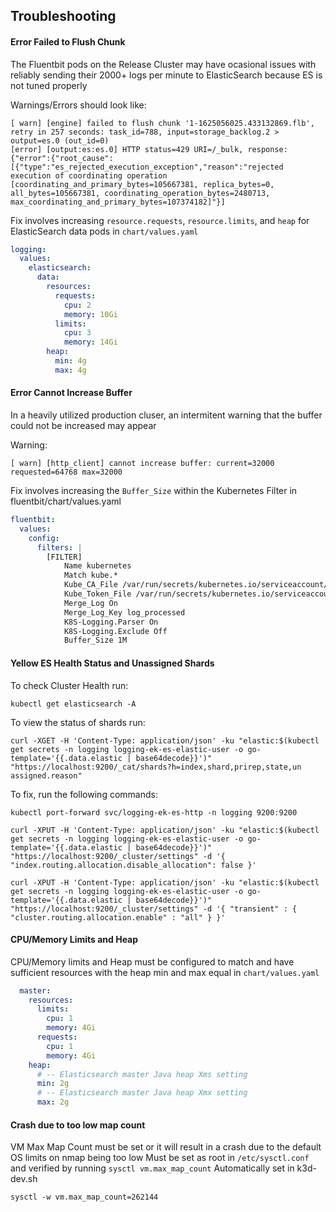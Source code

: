 ## Troubleshooting

#### Error Failed to Flush Chunk

The Fluentbit pods on the Release Cluster may have ocasional issues with reliably sending their 2000+ logs per minute to ElasticSearch because ES is not tuned properly

Warnings/Errors should look like:

```
[ warn] [engine] failed to flush chunk '1-1625056025.433132869.flb', retry in 257 seconds: task_id=788, input=storage_backlog.2 > output=es.0 (out_id=0)
[error] [output:es:es.0] HTTP status=429 URI=/_bulk, response:
{"error":{"root_cause":[{"type":"es_rejected_execution_exception","reason":"rejected execution of coordinating operation [coordinating_and_primary_bytes=105667381, replica_bytes=0, all_bytes=105667381, coordinating_operation_bytes=2480713, max_coordinating_and_primary_bytes=107374182]"}]
```

Fix involves increasing `resource.requests`, `resource.limits`, and `heap` for ElasticSearch data pods in `chart/values.yaml`

```yaml
logging:
  values:
    elasticsearch:
      data:
        resources:
          requests:
            cpu: 2
            memory: 10Gi
          limits:
            cpu: 3
            memory: 14Gi
        heap:
          min: 4g
          max: 4g
```

#### Error Cannot Increase Buffer

In a heavily utilized production cluser, an intermitent warning that the buffer could not be increased may appear

Warning:

```
[ warn] [http_client] cannot increase buffer: current=32000 requested=64768 max=32000
```

Fix involves increasing the `Buffer_Size` within the Kubernetes Filter in fluentbit/chart/values.yaml

```yaml
fluentbit:
  values:
    config:
      filters: |
        [FILTER]
            Name kubernetes
            Match kube.*
            Kube_CA_File /var/run/secrets/kubernetes.io/serviceaccount/ca.crt
            Kube_Token_File /var/run/secrets/kubernetes.io/serviceaccount/token
            Merge_Log On
            Merge_Log_Key log_processed
            K8S-Logging.Parser On
            K8S-Logging.Exclude Off
            Buffer_Size 1M
```

#### Yellow ES Health Status and Unassigned Shards

To check Cluster Health run:

```
kubectl get elasticsearch -A
```

To view the status of shards run:

```
curl -XGET -H 'Content-Type: application/json' -ku "elastic:$(kubectl get secrets -n logging logging-ek-es-elastic-user -o go-template='{{.data.elastic | base64decode}}')" "https://localhost:9200/_cat/shards?h=index,shard,prirep,state,un
assigned.reason"
```

To fix, run the following commands:

```
kubectl port-forward svc/logging-ek-es-http -n logging 9200:9200

curl -XPUT -H 'Content-Type: application/json' -ku "elastic:$(kubectl get secrets -n logging logging-ek-es-elastic-user -o go-template='{{.data.elastic | base64decode}}')" "https://localhost:9200/_cluster/settings" -d '{ "index.routing.allocation.disable_allocation": false }'

curl -XPUT -H 'Content-Type: application/json' -ku "elastic:$(kubectl get secrets -n logging logging-ek-es-elastic-user -o go-template='{{.data.elastic | base64decode}}')" "https://localhost:9200/_cluster/settings" -d '{ "transient" : { "cluster.routing.allocation.enable" : "all" } }'
```

#### CPU/Memory Limits and Heap

CPU/Memory limits and Heap must be configured to match and have sufficient resources with the heap min and max equal in `chart/values.yaml`

```yaml
  master:
    resources:
      limits:
        cpu: 1
        memory: 4Gi
      requests:
        cpu: 1
        memory: 4Gi
    heap:
      # -- Elasticsearch master Java heap Xms setting
      min: 2g
      # -- Elasticsearch master Java heap Xmx setting
      max: 2g
```

#### Crash due to too low map count

VM Max Map Count must be set or it will result in a crash due to the default OS limits on nmap being too low
Must be set as root in `/etc/sysctl.conf` and verified by running `sysctl vm.max_map_count`
Automatically set in k3d-dev.sh

```
sysctl -w vm.max_map_count=262144
```
